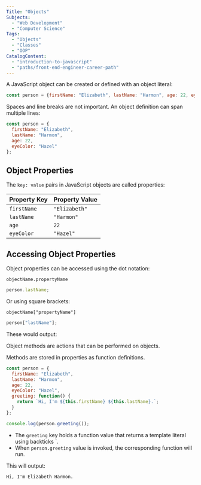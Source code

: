 ```yaml
---
Title: "Objects"
Subjects:
  - "Web Development"
  - "Computer Science"
Tags: 
  - "Objects"
  - "Classes"
  - "OOP"
CatalogContent:
  - "introduction-to-javascript"
  - "paths/front-end-engineer-career-path"
---
```


A JavaScript object can be created or defined with an object literal:

```js
const person = {firstName: "Elizabeth", lastName: "Harmon", age: 22, eyeColor: "Hazel"};
```

Spaces and line breaks are not important. An object definition can span multiple lines:

```js
const person = {
  firstName: "Elizabeth",
  lastName: "Harmon",
  age: 22,
  eyeColor: "Hazel"
};
```

## Object Properties

The `key: value` pairs in JavaScript objects are called properties:

| Property Key	| Property Value |
| --- | --- |
| `firstName` |	`"Elizabeth"` |
| `lastName` | `"Harmon"` |
| `age`  | `22` |
| `eyeColor` | `"Hazel"` |

## Accessing Object Properties

Object properties can be accessed using the dot notation:

```pseudo
objectName.propertyName
```

```js
person.lastName;
```

Or using square brackets:

```pseudo
objectName["propertyName"]
```

```js
person["lastName"];
```

These would output:

Object methods are actions that can be performed on objects.

Methods are stored in properties as function definitions.

```js
const person = {
  firstName: "Elizabeth",
  lastName: "Harmon",
  age: 22,
  eyeColor: "Hazel",
  greeting: function() {
    return `Hi, I'm ${this.firstName} ${this.lastName}.`;
  }
};

console.log(person.greeting());
```

- The `greeting` key holds a function value that returns a template literal using backticks `.
- When `person.greeting` value is invoked, the corresponding function will run.

This will output:

```shell
Hi, I'm Elizabeth Harmon.
```
